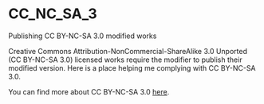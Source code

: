 # CC_NC_SA_3
Publishing CC BY-NC-SA 3.0 modified works

Creative Commons Attribution-NonCommercial-ShareAlike 3.0 Unported (CC BY-NC-SA 3.0) licensed works require the modifier to publish their modified version. Here is a place helping me complying with CC BY-NC-SA 3.0.

You can find more about CC BY-NC-SA 3.0 [here](https://creativecommons.org/licenses/by-nc-sa/3.0/).
